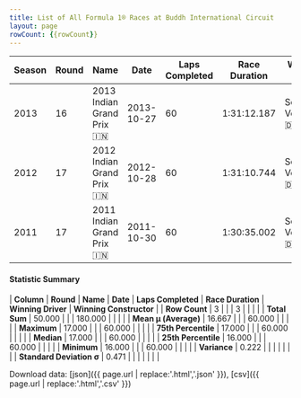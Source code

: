 ```yaml
---
title: List of All Formula 1® Races at Buddh International Circuit
layout: page
rowCount: {{rowCount}}
---
```


| Season | Round | Name | Date | Laps Completed | Race Duration | Winning Driver | Winning Constructor |
|--|--|--|--|--|--|--|--|
| 2013 | 16 | 2013 Indian Grand Prix 🇮🇳 | 2013-10-27 | 60 | 1:31:12.187 | Sebastian Vettel 🇩🇪 | Red Bull 🇦🇹 |
| 2012 | 17 | 2012 Indian Grand Prix 🇮🇳 | 2012-10-28 | 60 | 1:31:10.744 | Sebastian Vettel 🇩🇪 | Red Bull 🇦🇹 |
| 2011 | 17 | 2011 Indian Grand Prix 🇮🇳 | 2011-10-30 | 60 | 1:30:35.002 | Sebastian Vettel 🇩🇪 | Red Bull 🇦🇹 |

#### Statistic Summary

| **Column** | **Round** | **Name** | **Date** | **Laps Completed** | **Race Duration** | **Winning Driver** | **Winning Constructor** |
| **Row Count** | 3 |  |  | 3 |  |  |  |
| **Total Sum** | 50.000 |  |  | 180.000 |  |  |  |
| **Mean μ (Average)** | 16.667 |  |  | 60.000 |  |  |  |
| **Maximum** | 17.000 |  |  | 60.000 |  |  |  |
| **75th Percentile** | 17.000 |  |  | 60.000 |  |  |  |
| **Median** | 17.000 |  |  | 60.000 |  |  |  |
| **25th Percentile** | 16.000 |  |  | 60.000 |  |  |  |
| **Minimum** | 16.000 |  |  | 60.000 |  |  |  |
| **Variance** | 0.222 |  |  |  |  |  |  |
| **Standard Deviation σ** | 0.471 |  |  |  |  |  |  |

Download data: [json]({{ page.url | replace:'.html','.json' }}), [csv]({{ page.url | replace:'.html','.csv' }})
